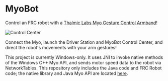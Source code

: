 # MyoBot
Control an FRC robot with a <a href="https://youtu.be/oWu9TFJjHaM">Thalmic Labs Myo Gesture Control Armband</a>!

<img alt="Control Center" src="https://tylertian123.github.io/images/MyoBot/control_center.png"/>

Connect the Myo, launch the Driver Station and MyoBot Control Center, and direct the robot's movements with your arm gestures!

This project is currently Windows-only. It uses JNI to invoke native methods of the Windows C++ Myo API, and sends motor speed data to the robot via NetworkTables.
This repository only includes the Java code and FRC Robot code; the native library and Java Myo API are located <a href="https://github.com/tylertian123/MyoJavaAPI">here</a>.
